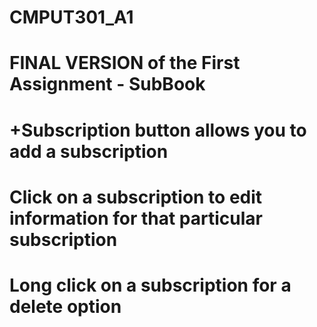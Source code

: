 # CMPUT301_A1

# FINAL VERSION of the First Assignment - SubBook
# +Subscription button allows you to add a subscription
# Click on a subscription to edit information for that particular subscription
# Long click on a subscription for a delete option

